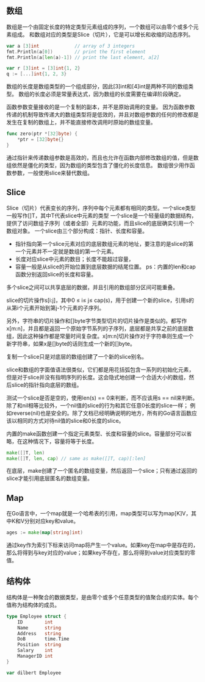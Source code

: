 ## 数组
数组是一个由固定长度的特定类型元素组成的序列，一个数组可以由零个或多个元素组成。
和数组对应的类型是Slice（切片），它是可以增长和收缩的动态序列。
```go
var a [3]int             // array of 3 integers
fmt.Println(a[0])        // print the first element
fmt.Println(a[len(a)-1]) // print the last element, a[2]
```
```go
var r [3]int = [3]int{1, 2}
q := [...]int{1, 2, 3}
```
数组的长度是数组类型的一个组成部分，因此[3]int和[4]int是两种不同的数组类型。
数组的长度必须是常量表达式，因为数组的长度需要在编译阶段确定。

函数参数变量接收的是一个复制的副本，并不是原始调用的变量。
因为函数参数传递的机制导致传递大的数组类型将是低效的，并且对数组参数的任何的修改都是发生在复制的数组上，并不能直接修改调用时原始的数组变量。
```go
func zero(ptr *[32]byte) {
    *ptr = [32]byte{}
}
```
通过指针来传递数组参数是高效的，而且也允许在函数内部修改数组的值，但是数组依然是僵化的类型，因为数组的类型包含了僵化的长度信息。
数组很少用作函数参数，一般使用slice来替代数组。

## Slice
Slice（切片）代表变长的序列，序列中每个元素都有相同的类型。一个slice类型一般写作[]T，其中T代表slice中元素的类型
一个slice是一个轻量级的数据结构，提供了访问数组子序列（或者全部）元素的功能，而且slice的底层确实引用一个数组对象。
一个slice由三个部分构成：指针、长度和容量。
- 指针指向第一个slice元素对应的底层数组元素的地址，要注意的是slice的第一个元素并不一定就是数组的第一个元素。
- 长度对应slice中元素的数目；长度不能超过容量，
- 容量一般是从slice的开始位置到底层数据的结尾位置。
ps：内置的len和cap函数分别返回slice的长度和容量。

多个slice之间可以共享底层的数据，并且引用的数组部分区间可能重叠。

slice的切片操作s[i:j]，其中0 ≤ i≤ j≤ cap(s)，用于创建一个新的slice，引用s的从第i个元素开始到第j-1个元素的子序列。

另外，字符串的切片操作和[]byte字节类型切片的切片操作是类似的。都写作x[m:n]，并且都是返回一个原始字节系列的子序列，底层都是共享之前的底层数组，因此这种操作都是常量时间复杂度。x[m:n]切片操作对于字符串则生成一个新字符串，如果x是[]byte的话则生成一个新的[]byte。

复制一个slice只是对底层的数组创建了一个新的slice别名。

slice和数组的字面值语法很类似，它们都是用花括弧包含一系列的初始化元素，但是对于slice并没有指明序列的长度。这会隐式地创建一个合适大小的数组，然后slice的指针指向底层的数组。

测试一个slice是否是空的，使用len(s) == 0来判断，而不应该用s == nil来判断。
除了和nil相等比较外，一个nil值的slice的行为和其它任意0长度的slice一样；
例如reverse(nil)也是安全的。除了文档已经明确说明的地方，所有的Go语言函数应该以相同的方式对待nil值的slice和0长度的slice。

内置的make函数创建一个指定元素类型、长度和容量的slice。容量部分可以省略，在这种情况下，容量将等于长度。
```go
make([]T, len)
make([]T, len, cap) // same as make([]T, cap)[:len]
```
在底层，make创建了一个匿名的数组变量，然后返回一个slice；只有通过返回的slice才能引用底层匿名的数组变量。

## Map
在Go语言中，一个map就是一个哈希表的引用，map类型可以写为map[K]V，其中K和V分别对应key和value。
```go
ages := make(map[string]int) 
```
通过key作为索引下标来访问map将产生一个value。如果key在map中是存在的，那么将得到与key对应的value；如果key不存在，那么将得到value对应类型的零值。

## 结构体
结构体是一种聚合的数据类型，是由零个或多个任意类型的值聚合成的实体。每个值称为结构体的成员。
```go
type Employee struct {
    ID        int
    Name      string
    Address   string
    DoB       time.Time
    Position  string
    Salary    int
    ManagerID int
}

var dilbert Employee
```